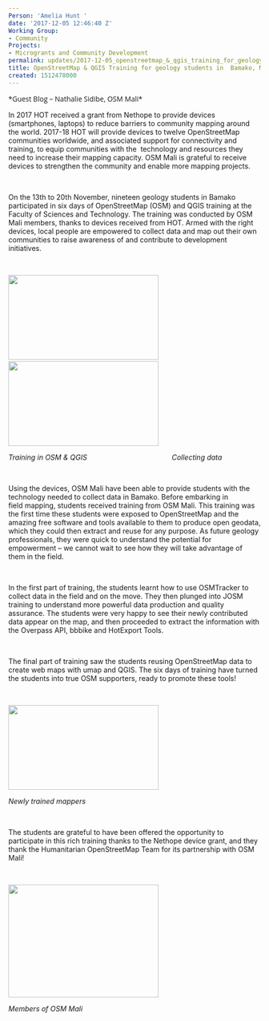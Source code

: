 ```yaml
---
Person: 'Amelia Hunt '
date: '2017-12-05 12:46:40 Z'
Working Group:
- Community
Projects:
- Microgrants and Community Development
permalink: updates/2017-12-05_openstreetmap_&_qgis_training_for_geology_students_in__bamako_mali
title: OpenStreetMap & QGIS Training for geology students in  Bamako, Mali
created: 1512478000
---
```

<p class="MsoNormal"><span style="font-family: 'Open Sans', Arial, sans-serif; font-size: 14px; font-style: normal; font-variant-ligatures: normal; font-variant-caps: normal; font-weight: 400;">*Guest Blog – Nathalie Sidibe, OSM Mali*</span></p><p class="MsoNormal">In 2017 HOT received a grant from Nethope to provide devices (smartphones, laptops) to reduce&nbsp;barriers to community mapping around the world. 2017-18 HOT will provide devices to twelve&nbsp;OpenStreetMap communities worldwide, and associated support for connectivity and training, to&nbsp;equip communities with the&nbsp; technology and resources they need to increase their mapping&nbsp;capacity. OSM Mali is grateful to receive devices to strengthen the community and enable more&nbsp;mapping projects.</p><p class="MsoNormal">&nbsp;</p><p class="MsoNormal">On the 13th to 20th November, nineteen geology students in Bamako participated in six days of&nbsp;OpenStreetMap (OSM) and QGIS training at the Faculty of Sciences and Technology. The&nbsp;training was conducted by OSM Mali members, thanks to devices received from&nbsp;HOT. Armed with the&nbsp;right devices, local people are empowered to collect data and map out their own communities to&nbsp;raise awareness of and contribute to development initiatives.</p><p class="MsoNormal">&nbsp;</p><p class="MsoNormal"><img src="/sites/default/files/P_20171117_112327-300x169_0.jpg" alt="" width="300" height="169">&nbsp; &nbsp;<img src="/sites/default/files/P_20171113_142429-300x169.jpg" alt="" width="300" height="169"></p><address class="MsoNormal"><em>Training in OSM &amp; QGIS&nbsp; &nbsp; &nbsp; &nbsp; &nbsp; &nbsp; &nbsp; &nbsp; &nbsp; &nbsp; &nbsp; &nbsp; &nbsp; &nbsp; &nbsp; &nbsp; &nbsp; &nbsp; &nbsp; &nbsp; &nbsp; &nbsp;Collecting data&nbsp;</em></address><p class="MsoNormal">&nbsp;</p><p class="MsoNormal">Using the devices, OSM Mali have been able to provide&nbsp;students with the technology needed to collect data in Bamako. Before embarking in field&nbsp;mapping, students received training from OSM Mali. This training was the first time these&nbsp;students were exposed to OpenStreetMap and the amazing free software and tools available to&nbsp;them to produce open geodata, which they could then extract and reuse for any purpose. As&nbsp;future geology professionals, they were quick to understand the potential for empowerment –&nbsp;we cannot wait to see how they will take advantage of them in the field.</p><p class="MsoNormal">&nbsp;</p><p class="MsoNormal">In the first part of training, the students learnt how to use OSMTracker to collect data in the field&nbsp;and on the move. They then plunged into JOSM training to understand more powerful data&nbsp;production and quality assurance. The students were very happy to see their newly&nbsp;contributed data appear on the map, and then proceeded to extract the information&nbsp;with the Overpass API, bbbike and HotExport Tools.</p><p class="MsoNormal">&nbsp;</p><p class="MsoNormal">The final part of training saw the students reusing OpenStreetMap data to create web maps with&nbsp;umap and QGIS. The six days of training have turned the students into true OSM supporters,&nbsp;ready to promote these tools!&nbsp;</p><p class="MsoNormal">&nbsp;</p><p class="MsoNormal"><img src="/sites/default/files/P_20171120_175050-300x169.jpg" alt="" width="300" height="169"></p><address class="MsoNormal"><em>Newly trained mappers</em></address><p class="MsoNormal">&nbsp;</p><p class="MsoNormal">The students are grateful to have been offered the opportunity to participate in this rich training&nbsp;thanks to the Nethope device grant, and they thank the Humanitarian OpenStreetMap Team for its partnership with OSM Mali!</p><p class="MsoNormal">&nbsp;</p><p class="MsoNormal"><img src="/sites/default/files/P_20171114_122329_BF-300x225_0.jpg" alt="" width="300" height="225"></p><address class="MsoNormal"><em>Members of OSM Mali&nbsp;</em></address><p class="MsoNormal">&nbsp;</p><p class="MsoNormal">&nbsp;</p><p class="MsoNormal">&nbsp;</p><p class="MsoNormal">&nbsp;</p>
